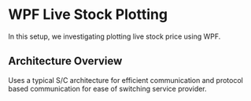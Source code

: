 # WPF Live Stock Plotting

In this setup, we investigating plotting live stock price using WPF.

## Architecture Overview

Uses a typical S/C architecture for efficient communication and protocol based communication for ease of switching service provider.